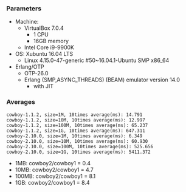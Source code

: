 ### Parameters
- Machine:
  - VirtualBox 7.0.4
    - 1 CPU
    - 16GB memory
  - Intel Core i9-9900K
- OS: Xubuntu 16.04 LTS
  - Linux 4.15.0-47-generic #50~16.04.1-Ubuntu SMP x86_64
- Erlang/OTP
  - OTP-26.0
  - Erlang (SMP,ASYNC_THREADS) (BEAM) emulator version 14.0
    - with JIT

### Averages

```
cowboy-1.1.2, size=1M, 10times average(ms): 14.791
cowboy-1.1.2, size=10M, 10times average(ms): 12.997
cowboy-1.1.2, size=100M, 10times average(ms): 65.237
cowboy-1.1.2, size=1G, 10times average(ms): 647.311
cowboy-2.10.0, size=1M, 10times average(ms): 6.349
cowboy-2.10.0, size=10M, 10times average(ms): 60.930
cowboy-2.10.0, size=100M, 10times average(ms): 525.656
cowboy-2.10.0, size=1G, 10times average(ms): 5411.372
```

- 1MB: cowboy2/cowboy1 = 0.4
- 10MB: cowboy2/cowboy1 = 4.7
- 100MB: cowboy2/cowboy1 = 8.1
- 1GB: cowboy2/cowboy1 = 8.4
